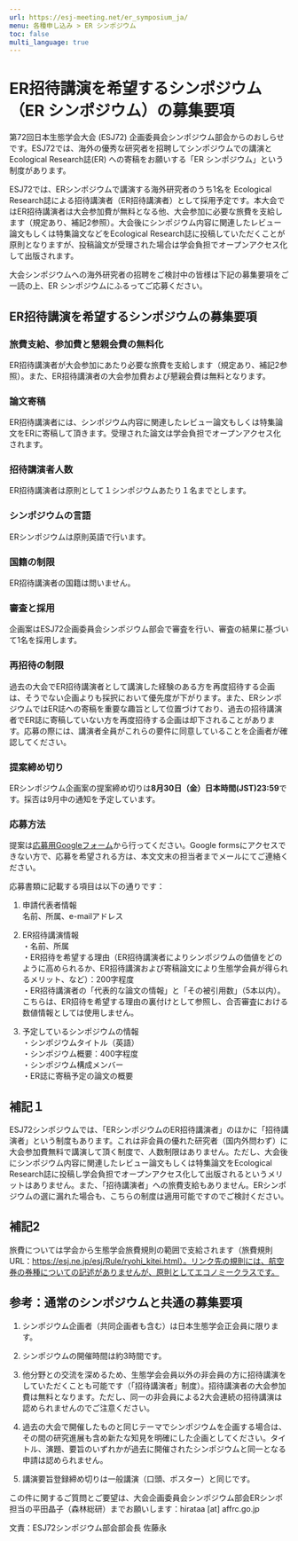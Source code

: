 ```yaml
---
url: https://esj-meeting.net/er_symposium_ja/
menu: 各種申し込み > ER シンポジウム
toc: false
multi_language: true
---
```


# ER招待講演を希望するシンポジウム（ER シンポジウム）の募集要項

第72回日本生態学会大会 (ESJ72) 企画委員会シンポジウム部会からのおしらせです。ESJ72では、海外の優秀な研究者を招聘してシンポジウムでの講演とEcological Research誌(ER) への寄稿をお願いする「ER シンポジウム」という制度があります。

ESJ72では、ERシンポジウムで講演する海外研究者のうち1名を Ecological Research誌による招待講演者（ER招待講演者）として採用予定です。本大会ではER招待講演者は大会参加費が無料となる他、大会参加に必要な旅費を支給します（規定あり、補記2参照）。大会後にシンポジウム内容に関連したレビュー論文もしくは特集論文などをEcological Research誌に投稿していただくことが原則となりますが、投稿論文が受理された場合は学会負担でオープンアクセス化して出版されます。

大会シンポジウムへの海外研究者の招聘をご検討中の皆様は下記の募集要項をご一読の上、ER シンポジウムにふるってご応募ください。

## ER招待講演を希望するシンポジウムの募集要項

### 旅費支給、参加費と懇親会費の無料化

ER招待講演者が大会参加にあたり必要な旅費を支給します（規定あり、補記2参照）。また、ER招待講演者の大会参加費および懇親会費は無料となります。

### 論文寄稿

ER招待講演者には、シンポジウム内容に関連したレビュー論文もしくは特集論文をERに寄稿して頂きます。受理された論文は学会負担でオープンアクセス化されます。

### 招待講演者人数

ER招待講演者は原則として１シンポジウムあたり１名までとします。

### シンポジウムの言語

ERシンポジウムは原則英語で行います。

### 国籍の制限

ER招待講演者の国籍は問いません。

### 審査と採用

企画案はESJ72企画委員会シンポジウム部会で審査を行い、審査の結果に基づいて1名を採用します。

### 再招待の制限

過去の大会でER招待講演者として講演した経験のある方を再度招待する企画は、そうでない企画よりも採択において優先度が下がります。また、ERシンポジウムではER誌への寄稿を重要な趣旨として位置づけており、過去の招待講演者でER誌に寄稿していない方を再度招待する企画は却下されることがあります。応募の際には、講演者全員がこれらの要件に同意していることを企画者が確認してください。

### 提案締め切り

ERシンポジウム企画案の提案締め切りは**8月30日（金）日本時間(JST)23:59**です。採否は9月中の通知を予定しています。

### 応募方法

提案は[応募用Googleフォーム](https://docs.google.com/forms/d/e/1FAIpQLSdU9mD3XIWz1VMN8tZxqXYNgFb0dV4a9azzYMe1gJ_bwgXN9w/viewform?usp=sf_link)から行ってください。Google formsにアクセスできない方で、応募を希望される方は、本文文末の担当者までメールにてご連絡ください。

応募書類に記載する項目は以下の通りです：

1.  申請代表者情報  
    名前、所属、e-mailアドレス

2.  ER招待講演情報  
    ・名前、所属  
    ・ER招待を希望する理由（ER招待講演者によりシンポジウムの価値をどのように高められるか、ER招待講演および寄稿論文により生態学会員が得られるメリット、など）：200字程度  
    ・ER招待講演者の「代表的な論文の情報」と「その被引用数」（5本以内）。こちらは、ER招待を希望する理由の裏付けとして参照し、合否審査における数値情報としては使用しません。

3.  予定しているシンポジウムの情報  
    ・シンポジウムタイトル（英語）  
    ・シンポジウム概要：400字程度  
    ・シンポジウム構成メンバー  
    ・ER誌に寄稿予定の論文の概要

## 補記１

ESJ72シンポジウムでは、「ERシンポジウムのER招待講演者」のほかに「招待講演者」という制度もあります。これは非会員の優れた研究者（国内外問わず）に大会参加費無料で講演して頂く制度で、人数制限はありません。ただし、大会後にシンポジウム内容に関連したレビュー論文もしくは特集論文をEcological Research誌に投稿し学会負担でオープンアクセス化して出版されるというメリットはありません。また、「招待講演者」への旅費支給もありません。ERシンポジウムの選に漏れた場合も、こちらの制度は適用可能ですのでご検討ください。

## 補記2

旅費については学会から生態学会旅費規則の範囲で支給されます（旅費規則URL：https://esj.ne.jp/esj/Rule/ryohi_kitei.html）。リンク先の規則には、航空券の券種についての記述がありませんが、原則としてエコノミークラスです。

## 参考：通常のシンポジウムと共通の募集要項

1.  シンポジウム企画者（共同企画者も含む）は日本生態学会正会員に限ります。

2.  シンポジウムの開催時間は約3時間です。

3.  他分野との交流を深めるため、生態学会会員以外の非会員の方に招待講演をしていただくことも可能です（「招待講演者」制度）。招待講演者の大会参加費は無料となります。ただし、同一の非会員による2大会連続の招待講演は認められませんのでご注意ください。

4.  過去の大会で開催したものと同じテーマでシンポジウムを企画する場合は、その間の研究進展も含め新たな知見を明確にした企画としてください。タイトル、演題、要旨のいずれかが過去に開催されたシンポジウムと同一となる申請は認められません。

5.  講演要旨登録締め切りは一般講演（口頭、ポスター）と同じです。

この件に関するご質問とご要望は、大会企画委員会シンポジウム部会ERシンポ担当の平田晶子（森林総研）までお願いします：hirataa \[at\] affrc.go.jp

文責：ESJ72シンポジウム部会部会長 佐藤永
